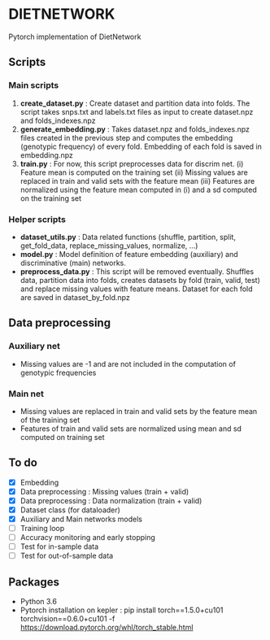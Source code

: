 # DIETNETWORK
Pytorch implementation of DietNetwork
## Scripts
### Main scripts
1. **create_dataset.py** : Create dataset and partition data into folds. The script takes snps.txt and labels.txt files as input to create dataset.npz and folds_indexes.npz
2. **generate_embedding.py** : Takes dataset.npz and folds_indexes.npz files created in the previous step and computes the embedding (genotypic frequency) of every fold. Embedding of each fold is saved in embedding.npz
3. **train.py** : For now, this script preprocesses data for discrim net.
  (i) Feature mean is computed on the training set
  (ii) Missing values are replaced in train and valid sets with the feature mean
  (iii) Features are normalized using the feature mean computed in (i) and a sd computed on the training set
### Helper scripts
- **dataset_utils.py** : Data related functions (shuffle, partition, split, get_fold_data, replace_missing_values, normalize, ...)
- **model.py** : Model definition of feature embedding (auxiliary) and discriminative (main) networks.
- **preprocess_data.py** : This script will be removed eventually. Shuffles data, partition data into folds, creates datasets by fold (train, valid, test) and replace missing values with feature means. Dataset for each fold are saved in dataset_by_fold.npz
## Data preprocessing
### Auxiliary net
- Missing values are -1 and are not included in the computation of genotypic frequencies
### Main net
- Missing values are replaced in train and valid sets by the feature mean of the training set
- Features of train and valid sets are normalized using mean and sd computed on training set
## To do
- [x] Embedding
- [x] Data preprocessing : Missing values (train + valid)
- [x] Data preprocessing : Data normalization (train + valid)
- [x] Dataset class (for dataloader)
- [x] Auxiliary and Main networks models
- [ ] Training loop
- [ ] Accuracy monitoring and early stopping
- [ ] Test for in-sample data
- [ ] Test for out-of-sample data
## Packages
- Python 3.6
- Pytorch installation on kepler :
pip install torch==1.5.0+cu101 torchvision==0.6.0+cu101 -f https://download.pytorch.org/whl/torch_stable.html
